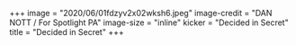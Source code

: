 +++
image = "2020/06/01fdzyv2x02wksh6.jpeg"
image-credit = "DAN NOTT / For Spotlight PA"
image-size = "inline"
kicker = "Decided in Secret"
title = "Decided in Secret"
+++
